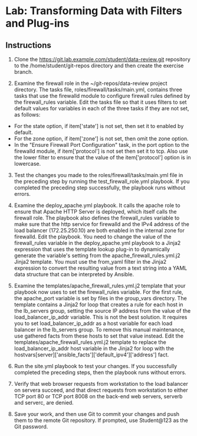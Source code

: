 # Lab: Transforming Data with Filters and Plug-ins

## Instructions

1. Clone the https://git.lab.example.com/student/data-review.git repository to the /home/student/git-repos directory and then create the exercise branch.

2. Examine the firewall role in the ~/git-repos/data-review project directory. The tasks file, roles/firewall/tasks/main.yml, contains three tasks that use the firewalld module to configure firewall rules defined by the firewall_rules variable. Edit the tasks file so that it uses filters to set default values for variables in each of the three tasks if they are not set, as follows:
- For the state option, if item['state'] is not set, then set it to enabled by default.
- For the zone option, if item['zone'] is not set, then omit the zone option.
- In the "Ensure Firewall Port Configuration" task, in the port option to the firewalld module, if item['protocol'] is not set then set it to tcp. Also use the lower filter to ensure that the value of the item['protocol'] option is in lowercase.

3. Test the changes you made to the roles/firewall/tasks/main.yml file in the preceding step by running the test_firewall_role.yml playbook. If you completed the preceding step successfully, the playbook runs without errors.

4. Examine the deploy_apache.yml playbook. It calls the apache role to ensure that Apache HTTP Server is deployed, which itself calls the firewall role. The playbook also defines the firewall_rules variable to make sure that the http service for firewalld and the IPv4 address of the load balancer (172.25.250.10) are both enabled in the internal zone for firewalld.
Edit the playbook. You need to change the value of the firewall_rules variable in the deploy_apache.yml playbook to a Jinja2 expression that uses the template lookup plug-in to dynamically generate the variable's setting from the apache_firewall_rules.yml.j2 Jinja2 template. You must use the from_yaml filter in the Jinja2 expression to convert the resulting value from a text string into a YAML data structure that can be interpreted by Ansible.

5. Examine the templates/apache_firewall_rules.yml.j2 template that your playbook now uses to set the firewall_rules variable.
For the first rule, the apache_port variable is set by files in the group_vars directory. The template contains a Jinja2 for loop that creates a rule for each host in the lb_servers group, setting the source IP address from the value of the load_balancer_ip_addr variable.
This is not the best solution. It requires you to set load_balancer_ip_addr as a host variable for each load balancer in the lb_servers group. To remove this manual maintenance, use gathered facts from these hosts to set that value instead. Edit the templates/apache_firewall_rules.yml.j2 template to replace the load_balancer_ip_addr host variable in the Jinja2 for loop with the
hostvars[server]['ansible_facts']['default_ipv4']['address'] fact.

6. Run the site.yml playbook to test your changes. If you successfully completed the preceding steps, then the playbook runs without errors.

7. Verify that web browser requests from workstation to the load balancer on servera succeed, and that direct requests from workstation to either TCP port 80 or TCP port 8008 on the back-end web servers, serverb and serverc, are denied.

8. Save your work, and then use Git to commit your changes and push them to the remote Git
repository. If prompted, use Student@123 as the Git password.
